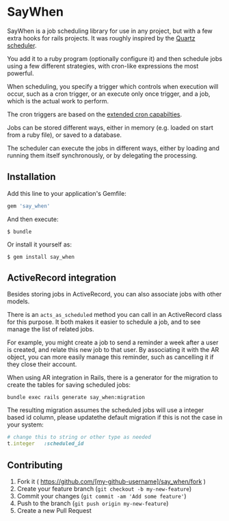 # SayWhen

SayWhen is a job scheduling library for use in any project, but with a few extra hooks for rails projects.
It was roughly inspired by the [Quartz scheduler](http://quartz-scheduler.org/).

You add it to a ruby program (optionally configure it) and then schedule jobs using a few different strategies, with cron-like expressions the most powerful.

When scheduling, you specify a trigger which controls when execution will occur, such as a cron trigger, or an execute only once trigger, and a job, which is the actual work to perform.

The cron triggers are based on the [extended cron capabilties](http://wiki.opensymphony.com/display/QRTZ1/CronTriggers+Tutorial).

Jobs can be stored different ways, either in memory (e.g. loaded on start from a ruby file), or saved to a database.

The scheduler can execute the jobs in different ways, either by loading and running them itself synchronously, or by delegating the processing.

## Installation

Add this line to your application's Gemfile:

```ruby
gem 'say_when'
```

And then execute:

    $ bundle

Or install it yourself as:

    $ gem install say_when

## ActiveRecord integration

Besides storing jobs in ActiveRecord, you can also associate jobs with other models.

There is an `acts_as_scheduled` method you can call in an ActiveRecord class for this purpose.
It both makes it easier to schedule a job, and to see manage the list of related jobs.

For example, you might create a job to send a reminder a week after a user is created, and relate this new job to that user.
By associating it with the AR object, you can more easily manage this reminder, such as cancelling it if they close their account.

When using AR integration in Rails, there is a generator for the migration to create the tables for saving scheduled jobs:
```
bundle exec rails generate say_when:migration
```

The resulting migration assumes the scheduled jobs will use a integer based id column, please updatethe default migration if this is not the case in your system:
```ruby
# change this to string or other type as needed
t.integer   :scheduled_id
```

## Contributing

1. Fork it ( https://github.com/[my-github-username]/say_when/fork )
2. Create your feature branch (`git checkout -b my-new-feature`)
3. Commit your changes (`git commit -am 'Add some feature'`)
4. Push to the branch (`git push origin my-new-feature`)
5. Create a new Pull Request
